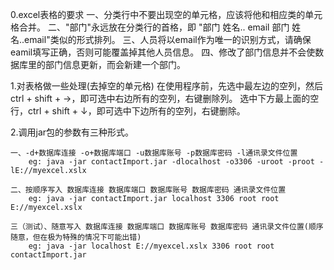 
0.excel表格的要求
    一、分类行中不要出现空的单元格，应该将他和相应类的单元格合并。
    二、"部门"永远放在分类行的首格，即 "部门 姓名.. email 部门 姓名..email"类似的形式排列。
    三、人员将以email作为唯一的识别方式，请确保eamil填写正确，否则可能覆盖掉其他人员信息。
    四、修改了部门信息并不会使数据库里的部门信息更新，而会新建一个部门。
    
1.对表格做一些处理(去掉空的单元格)
    在使用程序前，先选中最左边的空列，然后ctrl + shift + →，即可选中右边所有的空列，右键删除列。
选中下方最上面的空行，ctrl + shift + ↓，即可选中下边所有的空列，右键删除。

2.调用jar包的参数有三种形式。

    一、-d+数据库连接 -o+数据库端口 -u数据库账号 -p数据库密码 -l通讯录文件位置
        eg: java -jar contactImport.jar -dlocalhost -o3306 -uroot -proot -lE://myexcel.xslx
        
    二、按顺序写入 数据库连接 数据库端口 数据库账号 数据库密码 通讯录文件位置
        eg: java -jar contactImport.jar localhost 3306 root root E://myexcel.xslx
        
    三（测试）、随意写入 数据库连接 数据库端口 数据库账号 数据库密码 通讯录文件位置(顺序随意，但在极为特殊的情况下可能出错)
        eg: java -jar localhost E://myexcel.xslx 3306 root root contactImport.jar
